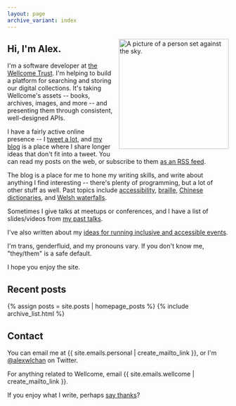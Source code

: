 ```yaml
---
layout: page
archive_variant: index
---
```


<style>
  img.profile {
    float: right;
    width: 250px;
    max-width: 50%;
    margin-top: 0.4em;
    margin-left: 1em;
    margin-bottom: 1em;
  }

  .archive__date {
    padding-right: 4px;
  }
</style>

<img src="/images/profile2020.jpg" class="profile" alt="A picture of a person set against the sky.">

## Hi, I'm Alex.

I'm a software developer at [the Wellcome Trust][wellcome].
I'm helping to build a platform for searching and storing our digital collections.
It's taking Wellcome's assets -- books, archives, images, and more -- and presenting them through consistent, well-designed APIs.

I have a fairly active online presence -- I [tweet a lot](https://twitter.com/alexwlchan), and [my blog](/all-posts/) is a place where I share longer ideas that don't fit into a tweet.
You can read my posts on the web, or subscribe to them [as an RSS feed](/atom.xml).

The blog is a place for me to hone my writing skills, and write about anything I find interesting -- there's plenty of programming, but a lot of other stuff as well.
Past topics include [accessibility](/2019/01/monki-gras-the-curb-cut-effect/), [braille](/2019/07/ten-braille-facts/), [Chinese dictionaries](/2019/06/reading-a-chinese-dictionary/), and [Welsh waterfalls](/2018/11/aberdulais-waterfall/).

Sometimes I give talks at meetups or conferences, and I have a list of slides/videos from [my past talks](/talks/).

I've also written about my [ideas for running inclusive and accessible events](https://alexwlchan.net/ideas-for-inclusive-events/).

I'm trans, genderfluid, and my pronouns vary.
If you don't know me, "they/them" is a safe default.

I hope you enjoy the site.

[wellcome]: https://en.wikipedia.org/wiki/Wellcome_Trust

## Recent posts

{% assign posts = site.posts | homepage_posts %}
{% include archive_list.html %}

## Contact

You can email me at {{ site.emails.personal | create_mailto_link }}, or I'm [@alexwlchan](https://twitter.com/alexwlchan) on Twitter.

For anything related to Wellcome, email {{ site.emails.wellcome | create_mailto_link }}.

If you enjoy what I write, perhaps [say thanks](/say-thanks/)?
